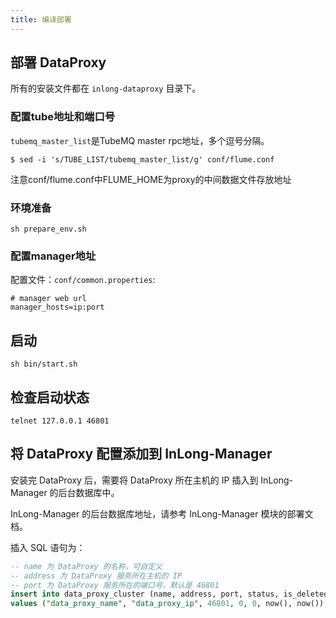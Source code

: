 ```yaml
---
title: 编译部署
---
```

## 部署 DataProxy

所有的安装文件都在 `inlong-dataproxy` 目录下。

### 配置tube地址和端口号

`tubemq_master_list`是TubeMQ master rpc地址，多个逗号分隔。
```
$ sed -i 's/TUBE_LIST/tubemq_master_list/g' conf/flume.conf
```

注意conf/flume.conf中FLUME_HOME为proxy的中间数据文件存放地址

### 环境准备

```
sh prepare_env.sh
```

### 配置manager地址

配置文件：`conf/common.properties`:
```
# manager web url 
manager_hosts=ip:port 
```

## 启动

```
sh bin/start.sh
```

## 检查启动状态

```
telnet 127.0.0.1 46801
```

## 将 DataProxy 配置添加到 InLong-Manager

安装完 DataProxy 后，需要将 DataProxy 所在主机的 IP 插入到 InLong-Manager 的后台数据库中。

InLong-Manager 的后台数据库地址，请参考 InLong-Manager 模块的部署文档。

插入 SQL 语句为：

```sql
-- name 为 DataProxy 的名称，可自定义
-- address 为 DataProxy 服务所在主机的 IP
-- port 为 DataProxy 服务所在的端口号，默认是 46801
insert into data_proxy_cluster (name, address, port, status, is_deleted, create_time, modify_time)
values ("data_proxy_name", "data_proxy_ip", 46801, 0, 0, now(), now());
```

